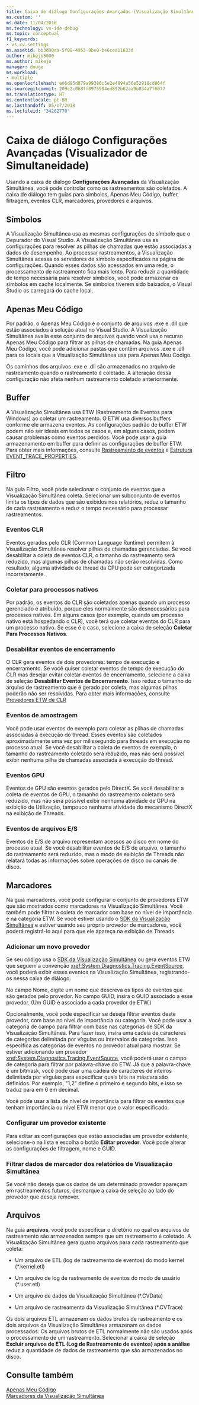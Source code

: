 ```yaml
---
title: Caixa de diálogo Configurações Avançadas (Visualização Simultânea) | Microsoft Docs
ms.custom: ''
ms.date: 11/04/2016
ms.technology: vs-ide-debug
ms.topic: conceptual
f1_keywords:
- vs.cv.settings
ms.assetid: bb3d90aa-5f08-4953-9be0-be6cea11633d
author: mikejo5000
ms.author: mikejo
manager: douge
ms.workload:
- multiple
ms.openlocfilehash: e06d85d879a99386c5e2e4894a56e52918cd964f
ms.sourcegitcommit: 209c2c068ff0975994ed892b62aa9b834a7f6077
ms.translationtype: HT
ms.contentlocale: pt-BR
ms.lasthandoff: 05/17/2018
ms.locfileid: "34262770"
---
```

# <a name="advanced-settings-dialog-box-concurrency-visualizer"></a>Caixa de diálogo Configurações Avançadas (Visualizador de Simultaneidade)
Usando a caixa de diálogo **Configurações Avançadas** da Visualização Simultânea, você pode controlar como os rastreamentos são coletados.  A caixa de diálogo tem guias para símbolos, Apenas Meu Código, buffer, filtragem, eventos CLR, marcadores, provedores e arquivos.  
  
## <a name="symbols"></a>Símbolos  
 A Visualização Simultânea usa as mesmas configurações de símbolo que o Depurador do Visual Studio. A Visualização Simultânea usa as configurações para resolver as pilhas de chamadas que estão associadas a dados de desempenho.  Ao processar rastreamentos, a Visualização Simultânea acessa os servidores de símbolo especificados na página de configurações.  Quando esses dados são acessados em uma rede, o processamento de rastreamento fica mais lento.  Para reduzir a quantidade de tempo necessária para resolver símbolos, você pode armazenar os símbolos em cache localmente. Se símbolos tiverem sido baixados, o Visual Studio os carregará do cache local.  
  
## <a name="just-my-code"></a>Apenas Meu Código  
 Por padrão, o Apenas Meu Código é o conjunto de arquivos .exe e .dll que estão associados à solução atual no Visual Studio. A Visualização Simultânea avalia esse conjunto de arquivos quando você usa o recurso Apenas Meu Código para filtrar as pilhas de chamadas. Na guia Apenas Meu Código, você pode adicionar pastas que contêm arquivos .exe e .dll para os locais que a Visualização Simultânea usa para Apenas Meu Código.  
  
 Os caminhos dos arquivos .exe e .dll são armazenados no arquivo de rastreamento quando o rastreamento é coletado.  A alteração dessa configuração não afeta nenhum rastreamento coletado anteriormente.  
  
## <a name="buffering"></a>Buffer  
 A Visualização Simultânea usa ETW (Rastreamento de Eventos para Windows) ao coletar um rastreamento.  O ETW usa diversos buffers conforme ele armazena eventos.  As configurações padrão de buffer ETW podem não ser ideais em todos os casos e, em alguns casos, podem causar problemas como eventos perdidos.  Você pode usar a guia armazenamento em buffer para definir as configurações de buffer ETW. Para obter mais informações, consulte [Rastreamento de eventos](http://go.microsoft.com/fwlink/?LinkId=234579) e [Estrutura EVENT_TRACE_PROPERTIES](http://go.microsoft.com/fwlink/?LinkId=234580).  
  
## <a name="filter"></a>Filtro  
 Na guia Filtro, você pode selecionar o conjunto de eventos que a Visualização Simultânea coleta. Selecionar um subconjunto de eventos limita os tipos de dados que são exibidos nos relatórios, reduz o tamanho de cada rastreamento e reduz o tempo necessário para processar rastreamentos.  
  
### <a name="clr-events"></a>Eventos CLR  
 Eventos gerados pelo CLR (Common Language Runtime) permitem à Visualização Simultânea resolver pilhas de chamadas gerenciadas.  Se você desabilitar a coleta de eventos CLR, o tamanho do rastreamento será reduzido, mas algumas pilhas de chamadas não serão resolvidas.  Como resultado, alguma atividade de thread da CPU pode ser categorizada incorretamente.  
  
### <a name="collect-for-native-processes"></a>Coletar para processos nativos  
 Por padrão, os eventos do CLR são coletados apenas quando um processo gerenciado é atribuído, porque eles normalmente são desnecessários para processos nativos.  Em alguns casos (por exemplo, quando um processo nativo está hospedando o CLR), você terá que coletar eventos do CLR para um processo nativo.  Se esse é o caso, selecione a caixa de seleção **Coletar Para Processos Nativos**.  
  
### <a name="disable-rundown-events"></a>Desabilitar eventos de encerramento  
 O CLR gera eventos de dois provedores: tempo de execução e encerramento.  Se você quiser coletar eventos de tempo de execução do CLR mas desejar evitar coletar eventos de encerramento, selecione a caixa de seleção **Desabilitar Eventos de Encerramento**.  Isso reduz o tamanho do arquivo de rastreamento que é gerado por coleta, mas algumas pilhas poderão não ser resolvidas. Para obter mais informações, consulte [Provedores ETW de CLR](/dotnet/framework/performance/clr-etw-providers)  
  
### <a name="sample-events"></a>Eventos de amostragem  
 Você pode usar eventos de exemplo para coletar as pilhas de chamadas associadas à execução do thread. Esses eventos são coletados aproximadamente uma vez por milissegundo para threads em execução no processo atual. Se você desabilitar a coleta de eventos de exemplo, o tamanho do rastreamento coletado será reduzido, mas não será possível exibir nenhuma pilha de chamadas associada à execução do thread.  
  
### <a name="gpu-events"></a>Eventos GPU  
 Eventos de GPU são eventos gerados pelo DirectX. Se você desabilitar a coleta de eventos de GPU, o tamanho do rastreamento coletado será reduzido, mas não será possível exibir nenhuma atividade de GPU na exibição de Utilização, tampouco nenhuma atividade do mecanismo DirectX na exibição de Threads.  
  
### <a name="file-io-events"></a>Eventos de arquivos E/S  
 Eventos de E/S de arquivo representam acessos ao disco em nome do processo atual.  Se você desabilitar eventos de E/S de arquivo, o tamanho do rastreamento será reduzido, mas o modo de exibição de Threads não relatará todas as informações sobre operações de disco ou canais de disco.  
  
## <a name="markers"></a>Marcadores  
 Na guia marcadores, você pode configurar o conjunto de provedores ETW que são mostrados como marcadores na Visualização Simultânea.  Você também pode filtrar a coleta de marcador com base no nível de importância e na categoria ETW.  Se você estiver usando o [SDK da Visualização Simultânea](../profiling/concurrency-visualizer-sdk.md) e estiver usando seu próprio provedor de marcadores, você poderá registrá-lo aqui para que ele apareça na exibição de Threads.  
  
### <a name="adding-a-new-provider"></a>Adicionar um novo provedor  
 Se seu código usa o [SDK da Visualização Simultânea](../profiling/concurrency-visualizer-sdk.md) ou gera eventos ETW que seguem a convenção <xref:System.Diagnostics.Tracing.EventSource>, você poderá exibir esses eventos na Visualização Simultânea, registrando-os nessa caixa de diálogo.  
  
 No campo Nome, digite um nome que descreva os tipos de eventos que são gerados pelo provedor.  No campo GUID, insira o GUID associado a esse provedor. (Um GUID é associado a cada provedor de ETW.)  
  
 Opcionalmente, você pode especificar se deseja filtrar eventos deste provedor, com base no nível de importância ou categoria.  Você pode usar a categoria de campo para filtrar com base nas categorias de SDK da Visualização Simultânea.  Para fazer isso, insira uma cadeia de caracteres de categorias delimitada por vírgulas ou intervalos de categorias.  Isso especifica as categorias de eventos no provedor atual para mostrar.  Se estiver adicionando um provedor <xref:System.Diagnostics.Tracing.EventSource>, você poderá usar o campo de categoria para filtrar por palavra-chave do ETW.  Já que a palavra-chave é um bitmask, você pode usar uma cadeia de caracteres de inteiros delimitada por vírgulas para especificar quais bits na máscara são definidos. Por exemplo, "1,2" define o primeiro e segundo bits, e isso se traduz para em 6 em decimal.  
  
 Você pode usar a lista de nível de importância para filtrar os eventos que tenham importância ou nível ETW menor que o valor especificado.  
  
### <a name="configure-an-existing-provider"></a>Configurar um provedor existente  
 Para editar as configurações que estão associadas um provedor existente, selecione-o na lista e escolha o botão **Editar provedor**.  Você pode alterar as configurações de filtragem, nome e GUID.  
  
### <a name="filter-marker-data-out-of-concurrency-visualizer-reports"></a>Filtrar dados de marcador dos relatórios de Visualização Simultânea  
 Se você não deseja que os dados de um determinado provedor apareçam em rastreamentos futuros, desmarque a caixa de seleção ao lado do provedor que deseja remover.  
  
## <a name="files"></a>Arquivos  
 Na guia **arquivos**, você pode especificar o diretório no qual os arquivos de rastreamento são armazenados sempre que um rastreamento é coletado.  A Visualização Simultânea gera quatro arquivos para cada rastreamento que coleta:  
  
-   Um arquivo de ETL (log de rastreamento de eventos) do modo kernel (*.kernel.etl)  
  
-   Um arquivo de log de rastreamento de eventos do modo de usuário (*.user.etl)  
  
-   Um arquivo de dados da Visualização Simultânea (*.CVData)  
  
-   Um arquivo de rastreamento da Visualização Simultânea (*.CVTrace)  
  
 Os dois arquivos ETL armazenam os dados brutos de rastreamento e os dois arquivos da Visualização Simultânea armazenam os dados processados.  Os arquivos brutos de ETL normalmente não são usados após o processamento de um rastreamento.  Selecionar a caixa de seleção **Excluir arquivos de ETL (Log de Rastreamento de eventos) após a análise** reduz a quantidade de dados de rastreamento que são armazenados no disco.  
  
## <a name="see-also"></a>Consulte também  
 [Apenas Meu Código](../profiling/just-my-code-threads-view.md)   
 [Marcadores da Visualização Simultânea](../profiling/concurrency-visualizer-markers.md)